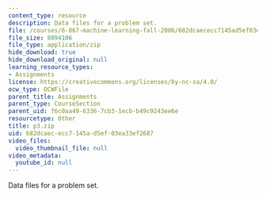 ```yaml
---
content_type: resource
description: Data files for a problem set.
file: /courses/6-867-machine-learning-fall-2006/682dcaececc7145ad5ef03ea33ef2687_p3.zip
file_size: 8894106
file_type: application/zip
hide_download: true
hide_download_original: null
learning_resource_types:
- Assignments
license: https://creativecommons.org/licenses/by-nc-sa/4.0/
ocw_type: OCWFile
parent_title: Assignments
parent_type: CourseSection
parent_uid: f6c0aa49-6336-7cb3-1ecb-b49c9243ee6e
resourcetype: Other
title: p3.zip
uid: 682dcaec-ecc7-145a-d5ef-03ea33ef2687
video_files:
  video_thumbnail_file: null
video_metadata:
  youtube_id: null
---
```

Data files for a problem set.